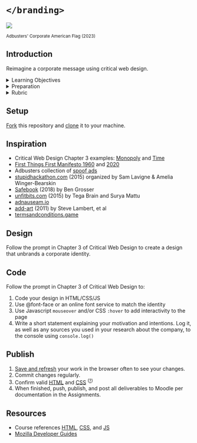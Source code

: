 
# `</branding>`

<img src="assets/img/corporate-flag-2023.png"> 

<small>Adbusters' Corporate American Flag (2023)</small>   





## Introduction

Reimagine a corporate message using critical web design.


<details>
<summary>Learning Objectives</summary>

Students who complete this assignment will be able to:

- Compare [Dunne and Raby's A/B columns](assets/img/dunn-raby-a-b.png) e.g. critical design vs. commercial design
- Identify aspects of an organization's brand and identity including logo, wordmark, and logo lockup.
- Design a web page in Figma
- Demonstrate how to use @font-face and online type services like Google Fonts to style text in a web page.
- Implement a click event listener in Javascript.

</details>


<details>
<summary>Preparation</summary>

Complete the following to prepare for this assignment: 

- Chapter 3 of Critical Web Design
- Course content listed on the schedule

</details>


<details>
<summary>Rubric</summary>
See Moodle.
</details>




## Setup

[Fork](https://docs.github.com/en/get-started/quickstart/fork-a-repo#forking-a-repository) this repository and [clone](https://docs.github.com/en/get-started/quickstart/fork-a-repo#cloning-your-forked-repository) it to your machine.


## Inspiration

- Critical Web Design Chapter 3 examples: [Monopoly](https://omundy.github.io/critical-web-design-book/03-critical-design/examples/adobe-monopoly) and [Time](https://omundy.github.io/critical-web-design-book/03-critical-design/examples/ikea-time/)
- [First Things First Manifesto 1960](http://www.designishistory.com/1960/first-things-first/) and [2020](https://www.eyemagazine.com/feature/article/first-things-first-manifesto-2000)
- Adbusters collection of [spoof ads](https://www.adbusters.org/spoof-ads)
- [stupidhackathon.com](https://stupidhackathon.com) (2015) organized by Sam Lavigne & Amelia Winger-Bearskin
- [Safebook](https://bengrosser.com/projects/safebook/) (2018) by Ben Grosser
- [unfitbits.com](unfitbits.com) (2015) by Tega Brain and Surya Mattu
- [adnauseam.io](https://adnauseam.io/)
- [add-art](https://add-art.org/) (2011) by Steve Lambert, et al
- [termsandconditions.game](https://www.termsandconditions.game) 



## Design

Follow the prompt in Chapter 3 of Critical Web Design to create a design that unbrands a corporate identity. 


## Code

Follow the prompt in Chapter 3 of Critical Web Design to:

1. Code your design in HTML/CSS/JS
1. Use @font-face or an online font service to match the identity
1. Use Javascript `mouseover` and/or CSS `:hover` to add interactivity to the page
1. Write a short statement explaining your motivation and intentions. Log it, as well as any sources you used in your research about the company, to the console using `console.log()`


## Publish

1. [Save and refresh](https://github.com/omundy/learn-computing/blob/main/topics/keyboard-shortcuts.md#web-development-edit-save-refresh-loop) your work in the browser often to see your changes.
1. Commit changes regularly.
1. Confirm valid [HTML](https://validator.w3.org/) and [CSS](https://jigsaw.w3.org/css-validator/) <sup>([?](https://github.com/omundy/dig245-critical-web-design/blob/main/topics/html-css/css.md#css-validation))</sup>
1. When finished, push, publish, and post all deliverables to Moodle per documentation in the Assignments.


## Resources

- Course references [HTML](https://github.com/omundy/dig245-critical-web-design/blob/main/topics/html-css/html.md), [CSS](https://github.com/omundy/dig245-critical-web-design/blob/main/topics/html-css/css.md), and [JS](https://github.com/omundy/dig245-critical-web-design/blob/main/topics/javascript/javascript.md)
- [Mozilla Developer Guides](https://developer.mozilla.org/en-US/docs/Web/Guide)
